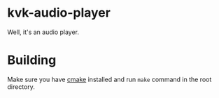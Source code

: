 # kvk-audio-player
Well, it's an audio player.

# Building
Make sure you have [cmake](https://cmake.org) installed and run ```make``` command in the root directory.
